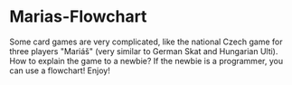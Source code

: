 # Marias-Flowchart
Some card games are very complicated, like the national Czech game for three players "Mariáš" (very similar to German Skat and Hungarian Ulti). How to explain the game to a newbie? If the newbie is a programmer, you can use a flowchart! Enjoy!
